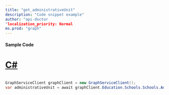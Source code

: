 ```yaml
---
title: "get_administrativeUnit"
description: "Code snippet example" 
author: "api-doctor
"localization_priority: Normal
ms.prod: "graph"
--- 
```

#### Sample Code
# [C#](#tab/Csharp)

```C#

GraphServiceClient graphClient = new GraphServiceClient();
var administrativeUnit = await graphClient.Education.Schools.Schools.AdministrativeUnit.Request().GetAsync();

```